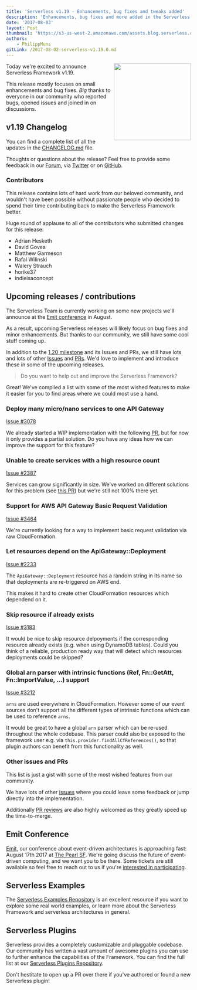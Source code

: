 ```yaml
---
title: 'Serverless v1.19 - Enhancements, bug fixes and tweaks added'
description: 'Enhancements, bug fixes and more added in the Serverless Framework v1.19 release.'
date: '2017-08-03'
layout: Post
thumbnail: 'https://s3-us-west-2.amazonaws.com/assets.blog.serverless.com/framework-release-1.19.png'
authors:
    - PhilippMuns
gitLink: /2017-08-02-serverless-v1.19.0.md
---
```


<img align="right" src="https://s3-us-west-2.amazonaws.com/assets.blog.serverless.com/framework-release-1.19.png" width="210px" >

Today we're excited to announce Serverless Framework v1.19.

This release mostly focuses on small enhancements and bug fixes. *Big* thanks to everyone in our community who reported bugs, opened issues and joined in on discussions.

## v1.19 Changelog

You can find a complete list of all the updates in the [CHANGELOG.md](https://github.com/serverless/serverless/blob/master/CHANGELOG.md) file.

Thoughts or questions about the release? Feel free to provide some feedback in our [Forum](https://forum.serverless.com), via [Twitter](https://twitter.com/goserverless) or on [GitHub](https://github.com/serverless/serverless).

### Contributors 

This release contains lots of hard work from our beloved community, and wouldn't have been possible without passionate people who decided to spend their time contributing back to make the Serverless Framework better.

Huge round of applause to all of the contributors who submitted changes for this release:

- Adrian Hesketh
- David Govea
- Matthew Garmeson
- Rafal Wilinski
- Walery Strauch
- horike37
- indieisaconcept


## Upcoming releases / contributions

The Serverless Team is currently working on some new projects we'll announce at the [Emit conference](http://www.emitconference.com/) in August.

As a result, upcoming Serverless releases will likely focus on bug fixes and minor enhancements. But thanks to our community, we still have some cool stuff coming up.

In addition to the [1.20 milestone](https://github.com/serverless/serverless/milestone/35) and its Issues and PRs, we still have lots and lots of other [Issues](https://github.com/serverless/serverless/issues) and [PRs](https://github.com/serverless/serverless/pulls). We'd love to implement and introduce these in some of the upcoming releases.

> Do you want to help out and improve the Serverless Framework?

Great! We've compiled a list with some of the most wished features to make it easier for you to find areas where we could most use a hand.

### Deploy many micro/nano services to one API Gateway

[Issue #3078](https://github.com/serverless/serverless/issues/3078)

We already started a WIP implementation with the following [PR](https://github.com/serverless/serverless/pull/3934), but for now it only provides a partial solution. Do you have any ideas how we can improve the support for this feature?

### Unable to create services with a high resource count

[Issue #2387](https://github.com/serverless/serverless/issues/2387)

Services can grow significantly in size. We've worked on different solutions for this problem (see [this PR](https://github.com/serverless/serverless/pull/3504)) but we're still not 100% there yet.

### Support for AWS API Gateway Basic Request Validation

[Issue #3464](https://github.com/serverless/serverless/issues/3464)

We're currently looking for a way to implement basic request validation via raw CloudFormation.

### Let resources depend on the ApiGateway::Deployment

[Issue #2233](https://github.com/serverless/serverless/issues/2233)

The `ApiGateway::Deployment` resource has a random string in its name so that deployments are re-triggered on AWS end.

This makes it hard to create other CloudFormation resources which dependend on it.

### Skip resource if already exists

[Issue #3183](https://github.com/serverless/serverless/issues/3183)

It would be nice to skip resource delpoyments if the corresponding resource already exists (e.g. when using DynamoDB tables). Could you think of a reliable, production ready way that will detect which resources deployments could be skipped?

### Global arn parser with intrinsic functions (Ref, Fn::GetAtt, Fn::ImportValue, ...) support

[Issue #3212](https://github.com/serverless/serverless/issues/3212)

`arns` are used everywhere in CloudFormation. However some of our event sources don't support all the different types of intrinsic functions which can be used to reference `arns`.

It would be great to have a global `arn` parser which can be re-used throughout the whole codebase. This parser could also be exposed to the framework user e.g. via `this.provider.findAllCfReferences()`, so that plugin authors can benefit from this functionality as well.

### Other issues and PRs

This list is just a gist with some of the most wished features from our community.

We have lots of other [issues](https://github.com/serverless/serverless/issues) where you could leave some feedback or jump directly into the implementation.

Additionally [PR reviews](https://github.com/serverless/serverless/pulls) are also highly welcomed as they greatly speed up the time-to-merge.

## Emit Conference

[Emit](http://www.emitconference.com/), our conference about event-driven architectures is approaching fast: August 17th 2017 at [The Pearl SF](http://thepearlsf.com/). We're going discuss the future of event-driven computing, and we want you to be there. Some tickets are still available so feel free to reach out to us if you're [interested in participating](https://emitconf.typeform.com/to/xUR4cm).

## Serverless Examples

The [Serverless Examples Repository](https://github.com/serverless/examples) is an excellent resource if you want to explore some real world examples, or learn more about the Serverless Framework and serverless architectures in general.

## Serverless Plugins

Serverless provides a completely customizable and pluggable codebase. Our community has written a vast amount of awesome plugins you can use to further enhance the capabilities of the Framework. You can find the full list at our [Serverless Plugins Repository](https://github.com/serverless/plugins).

Don't hestitate to open up a PR over there if you've authored or found a new Serverless plugin!
